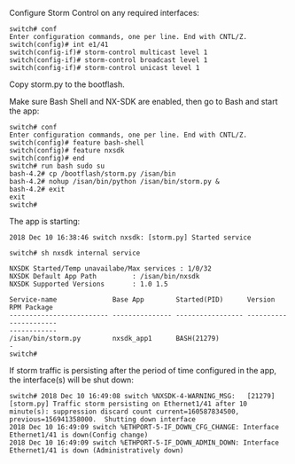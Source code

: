 Configure Storm Control on any required interfaces:
```
switch# conf
Enter configuration commands, one per line. End with CNTL/Z.
switch(config)# int e1/41
switch(config-if)# storm-control multicast level 1
switch(config-if)# storm-control broadcast level 1
switch(config-if)# storm-control unicast level 1
```

Copy storm.py to the bootflash.

Make sure Bash Shell and NX-SDK are enabled, then go to Bash and start the app:
```
switch# conf
Enter configuration commands, one per line. End with CNTL/Z.
switch(config)# feature bash-shell
switch(config)# feature nxsdk
switch(config)# end
switch# run bash sudo su
bash-4.2# cp /bootflash/storm.py /isan/bin
bash-4.2# nohup /isan/bin/python /isan/bin/storm.py &
bash-4.2# exit
exit
switch#
```

The app is starting:
```
2018 Dec 10 16:38:46 switch nxsdk: [storm.py] Started service

switch# sh nxsdk internal service

NXSDK Started/Temp unavailabe/Max services : 1/0/32
NXSDK Default App Path         : /isan/bin/nxsdk
NXSDK Supported Versions       : 1.0 1.5

Service-name              Base App        Started(PID)      Version    RPM Package
------------------------- --------------- ----------------- ---------- ------------
------------
/isan/bin/storm.py        nxsdk_app1      BASH(21279)                  -
switch#
```

If storm traffic is persisting after the period of time configured in the app, the interface(s) will be shut down:
```
switch# 2018 Dec 10 16:49:08 switch %NXSDK-4-WARNING_MSG:   [21279]  [storm.py] Traffic storm persisting on Ethernet1/41 after 10 minute(s): suppression discard count current=160587834500, previous=156941358000.  Shutting down interface
2018 Dec 10 16:49:09 switch %ETHPORT-5-IF_DOWN_CFG_CHANGE: Interface Ethernet1/41 is down(Config change)
2018 Dec 10 16:49:09 switch %ETHPORT-5-IF_DOWN_ADMIN_DOWN: Interface Ethernet1/41 is down (Administratively down)
```
